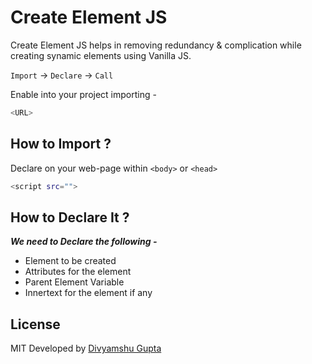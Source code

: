 # Create Element JS 

Create Element JS helps in removing redundancy & complication while creating synamic elements using Vanilla JS.


`Import` →  `Declare`  →   `Call`



Enable into your project importing - 
```sh
<URL>
```


##  How to Import ?

Declare on your web-page within `<body>` or `<head>`

```sh
<script src="">

```

## How to Declare It ?

***We need to Declare the following -***
- Element to be created
- Attributes for the element
- Parent Element Variable
- Innertext for the element if any


## License

MIT
Developed by [Divyamshu Gupta](https://github.com/divyamshu)
